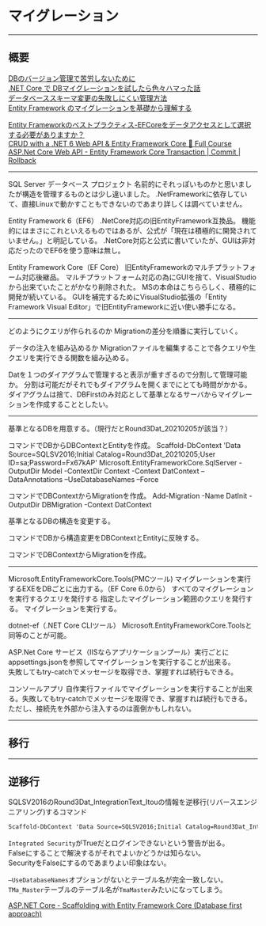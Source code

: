 # マイグレーション

---

## 概要

[DBのバージョン管理で苦労しないために](https://blog.frevo-works.co.jp/entry/2019/01/23/125756)  
[.NET Core で DBマイグレーションを試したら色々ハマった話](https://blog.ecbeing.tech/entry/2019/06/12/125411)  
[データベーススキーマ変更の失敗しにくい管理方法](https://qiita.com/suin/items/fd996de8c5d58d95047d)  
[Entity Framework のマイグレーションを基礎から理解する](https://qiita.com/yutotakakura/items/31ab539321502deacd88)  

[Entity Frameworkのベストプラクティス-EFCoreをデータアクセスとして選択する必要がありますか？](https://www.youtube.com/watch?v=qkJ9keBmQWo)  
[CRUD with a .NET 6 Web API & Entity Framework Core 🚀 Full Course](https://www.youtube.com/watch?v=Fbf_ua2t6v4)  
[ASP.Net Core Web API - Entity Framework Core Transaction | Commit | Rollback](https://www.youtube.com/watch?v=VBFlI0-mbh4)  

---

SQL Server データベース プロジェクト
名前的にそれっぽいものかと思いましたが構造を管理するものとは少し違いました。
.NetFrameworkに依存していて、直接Linuxで動かすこともできないのであまり詳しくは調べていません。

Entity Framework 6（EF6）
.NetCore対応の旧EntityFramework互換品。
機能的にはまさにこれといえるものではあるが、公式が「現在は積極的に開発されていません。」と明記している。
.NetCore対応と公式に書いていたが、GUIは非対応だったのでEF6を使う意味は無し。

Entity Framework Core（EF Core）
旧EntityFrameworkのマルチプラットフォーム対応後継品。
マルチプラットフォーム対応の為にGUIを捨て、VisualStudioから出来ていたことがかなり削除された。
MSの本命はこちららしく、積極的に開発が続いている。
GUIを補完するためにVisualStudio拡張の「Entity Framework Visual Editor」で旧EntityFrameworkに近い使い勝手になる。

---

どのようにクエリが作られるのか
Migrationの差分を順番に実行していく。

データの注入を組み込めるか
Migrationファイルを編集することで各クエリや生クエリを実行できる関数を組み込める。

Datを１つのダイアグラムで管理すると表示が重すぎるので分割して管理可能か。
分割は可能だがそれでもダイアグラムを開くまでにとても時間がかかる。
ダイアグラムは捨て、DBFirstのみ対応として基準となるサーバからマイグレーションを作成することとしたい。

---

基準となるDBを用意する。（現行だとRound3Dat_20210205が該当？）

コマンドでDBからDBContextとEntityを作成。
Scaffold-DbContext  'Data Source=SQLSV2016;Initial Catalog=Round3Dat_20210205;User ID=sa;Password=Fx67kAP' Microsoft.EntityFrameworkCore.SqlServer -OutputDir Model -ContextDir Context -Context DatContext –DataAnnotations –UseDatabaseNames –Force

コマンドでDBContextからMigrationを作成。
Add-Migration -Name DatInit -OutputDir DBMigration -Context DatContext

基準となるDBの構造を変更する。

コマンドでDBから構造変更をDBContextとEntityに反映する。

コマンドでDBContextからMigrationを作成。

---

Microsoft.EntityFrameworkCore.Tools(PMCツール)
マイグレーションを実行するEXEをDBごとに出力する。（EF Core 6.0から）
すべてのマイグレーションを実行するクエリを発行する
指定したマイグレーション範囲のクエリを発行する。
マイグレーションを実行する。

dotnet-ef（.NET Core CLIツール）
Microsoft.EntityFrameworkCore.Toolsと同等のことが可能。

ASP.Net Core
サービス（IISならアプリケーションプール）実行ごとにappsettings.jsonを参照してマイグレーションを実行することが出来る。  
失敗してもtry-catchでメッセージを取得でき、掌握すれば続行もできる。  

コンソールアプリ
自作実行ファイルでマイグレーションを実行することが出来る。失敗してもtry-catchでメッセージを取得でき、掌握すれば続行もできる。ただし、接続先を外部から注入するのは面倒かもしれない。

---

## 移行

---

## 逆移行

SQLSV2016のRound3Dat_IntegrationText_Itouの情報を逆移行(リバースエンジニアリング)するコマンド

``` txt : Scaffold-DbContext
Scaffold-DbContext 'Data Source=SQLSV2016;Initial Catalog=Round3Dat_IntegrationTest_Itou;User ID=sa;Password=Fx67kAP;Integrated Security=False' Microsoft.EntityFrameworkCore.SqlServer -OutputDir Repository/Models -Context DatContext -ContextDir Repository –DataAnnotations –UseDatabaseNames –Force
```

`Integrated Security`がTrueだとログインできないという警告が出る。  
Falseにすることで解決するがそれでよいかどうかは知らない。  
SecurityをFalseにするのであまりよい印象はない。  

`–UseDatabaseNames`オプションがないとテーブル名が完全一致しない。
`TMa_Master`テーブルのテーブル名が`TmaMaster`みたいになってしまう。  

[ASP.NET Core - Scaffolding with Entity Framework Core (Database first approach)](https://www.youtube.com/watch?v=SnU4Ulee_NI)  
